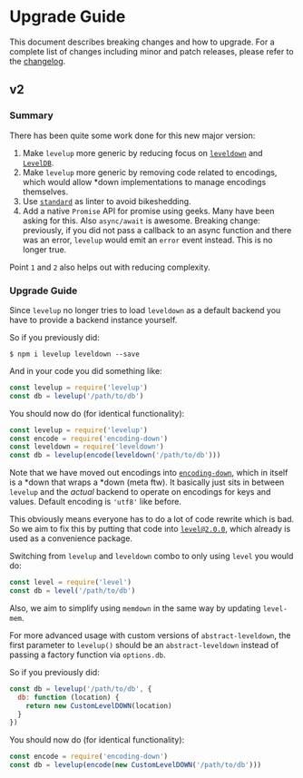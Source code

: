 # Upgrade Guide

This document describes breaking changes and how to upgrade. For a complete list of changes including minor and patch releases, please refer to the [changelog](CHANGELOG.md).

## v2

### Summary

There has been quite some work done for this new major version:

1. Make `levelup` more generic by reducing focus on [`leveldown`](https://github.com/Level/leveldown) and [`LevelDB`](https://github.com/google/leveldb).
2. Make `levelup` more generic by removing code related to encodings, which would allow \*down implementations to manage encodings themselves.
3. Use [`standard`](https://github.com/standard/standard) as linter to avoid bikeshedding.
4. Add a native `Promise` API for promise using geeks. Many have been asking for this. Also `async/await` is awesome. Breaking change: previously, if you did not pass a callback to an async function and there was an error, `levelup` would emit an `error` event instead. This is no longer true.

Point `1` and `2` also helps out with reducing complexity.

### Upgrade Guide

Since `levelup` no longer tries to load `leveldown` as a default backend you have to provide a backend instance yourself.

So if you previously did:

```
$ npm i levelup leveldown --save
```

And in your code you did something like:

```js
const levelup = require('levelup')
const db = levelup('/path/to/db')
```

You should now do (for identical functionality):

```js
const levelup = require('levelup')
const encode = require('encoding-down')
const leveldown = require('leveldown')
const db = levelup(encode(leveldown('/path/to/db')))
```

Note that we have moved out encodings into [`encoding-down`](https://github.com/level/encoding-down), which in itself is a \*down that wraps a \*down (meta ftw). It basically just sits in between `levelup` and the _actual_ backend to operate on encodings for keys and values. Default encoding is `'utf8'` like before.

This obviously means everyone has to do a lot of code rewrite which is bad. So we aim to fix this by putting that code into [`level@2.0.0`](https://github.com/level/level), which already is used as a convenience package.

Switching from `levelup` and `leveldown` combo to only using `level` you would do:

```js
const level = require('level')
const db = level('/path/to/db')
```

Also, we aim to simplify using `memdown` in the same way by updating `level-mem`.

For more advanced usage with custom versions of `abstract-leveldown`, the first parameter to `levelup()` should be an `abstract-leveldown` instead of passing a factory function via `options.db`.

So if you previously did:

```js
const db = levelup('/path/to/db', {
  db: function (location) {
    return new CustomLevelDOWN(location)
  }
})
```

You should now do (for identical functionality):

```js
const encode = require('encoding-down')
const db = levelup(encode(new CustomLevelDOWN('/path/to/db')))
```
